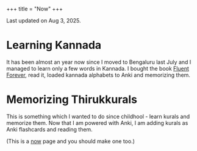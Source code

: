 +++
title = "Now"
+++

Last updated on Aug 3, 2025.

# Learning Kannada
It has been almost an year now since I moved to Bengaluru last July and I managed to learn only a few words in Kannada. 
I bought the book [Fluent Forever](https://fluent-forever.com/book/), read it, loaded kannada alphabets to Anki and memorizing them.

# Memorizing Thirukkurals

This is something which I wanted to do since childhool - learn kurals and memorize them.
Now that I am powered with Anki, I am adding kurals as Anki flashcards and reading them.

(This is a [now](https://nownownow.com/about) page and you should make one too.)
